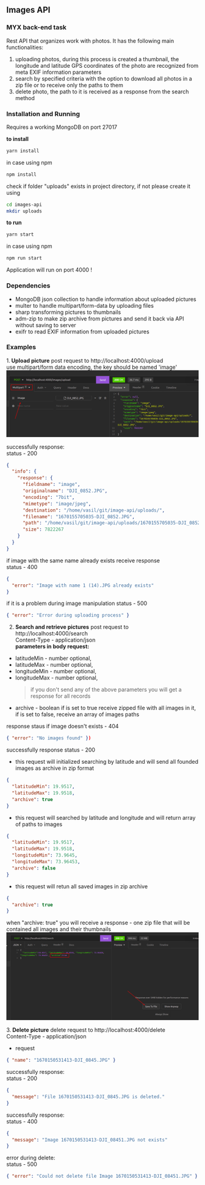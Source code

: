 ## Images API

### MYX back-end task

Rest API that organizes work with photos. It has the following main functionalities:

1. uploading photos, during this process is created a thumbnail, the longitude and latitude GPS coordinates of the photo are recognized from meta EXIF information parameters
2. search by specified criteria with the option to download all photos in a zip file or to receive only the paths to them
3. delete photo, the path to it is received as a response from the search method

### Installation and Running

Requires a working MongoDB on port 27017

<b>to install</b>

```bash
yarn install
```

in case using npm

```bash
npm install
```

check if folder "uploads" exists in project directory, if not please create it using

```bash
cd images-api
mkdir uploads
```

<b>to run </b>

```bash
yarn start
```

in case using npm

```bash
npm run start
```

Application will run on port 4000 !

### Dependencies

- MongoDB json collection to handle information about uploaded pictures
- multer to handle multipart/form-data by uploading files
- sharp transforming pictures to thumbnails
- adm-zip to make zip archive from pictures and send it back via API without saving to server
- exifr to read EXIF information from uploaded pictures

### Examples

1.<b> Upload picture</b>
post request to http://localhost:4000/upload <br>
use multipart/form data encoding, the key should be named 'image' <br>
![insomnia](screen-upload.png)

successfully response: <br>
status - 200

```json
{
  "info": {
    "response": {
      "fieldname": "image",
      "originalname": "DJI_0852.JPG",
      "encoding": "7bit",
      "mimetype": "image/jpeg",
      "destination": "/home/vasil/git/image-api/uploads/",
      "filename": "1670155705035-DJI_0852.JPG",
      "path": "/home/vasil/git/image-api/uploads/1670155705035-DJI_0852.JPG",
      "size": 7822267
    }
  }
}
```

if image with the same name already exists receive response <br>
status - 400

```json
{
  "error": "Image with name 1 (14).JPG already exists"
}
```

if it is a problem during image manipulation
status - 500

```json
{ "error": "Error during uploading process" }
```

2. <b>Search and retrieve pictures</b>
   post request to http://localhost:4000/search <br>
   Content-Type - application/json <br>
   <b>parameters in body request:</b> <br>

- latitudeMin - number optional,
- latitudeMax - number optional,
- longitudeMin - number optional,
- longitudeMax - number optional,
  > if you don't send any of the above parameters you will get a response for all records
- archive - boolean if is set to true receive zipped file with all images in it, if is set to false, receive an array of images paths

response staus if image doesn't exists - 404 <br>
```json
{ "error": "No images found" })
```

successfully response status - 200

- this request will initialized searching by latitude and will send all founded images as archive in zip format

```json
{
  "latitudeMin": 19.9517,
  "latitudeMax": 19.9518,
  "archive": true
}
```

- this request will searched by latitude and longitude and will return array of paths to images

```json
{
  "latitudeMin": 19.9517,
  "latitudeMax": 19.9518,
  "longitudeMin": 73.9645,
  "longitudeMax": 73.96453,
  "archive": false
}
```

- this request will retun all saved images in zip archive

```json
{
  "archive": true
}
```

when "archive: true" you will receive a response - one zip file that will be contained all images and their thumbnails
![insomnia](screen-download.png)

3.<b> Delete picture</b>
delete request to http://localhost:4000/delete <br>
Content-Type - application/json <br>

- request

```json
{ "name": "1670150531413-DJI_0845.JPG" }
```

successfully response: <br>
status - 200

```json
{
  "message": "File 1670150531413-DJI_0845.JPG is deleted."
}
```

successfully response: <br>
status - 400

```json
{
  "message": "Image 1670150531413-DJI_08451.JPG not exists"
}
```

error during delete: <br>
status - 500

```json
{ "error": "Could not delete file Image 1670150531413-DJI_08451.JPG" }
```
